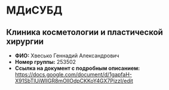 # МДиСУБД

## Клиника косметологии и пластической хирургии

- **ФИО:** Хвесько Геннадий Александрович
- **Номер группы:** 253502
- **Ссылка на документ с подробным описанием:** https://docs.google.com/document/d/1gapfaH-X91SbTlUiWllGR8mOlIOdpCKKoY4GX7PizzI/edit
